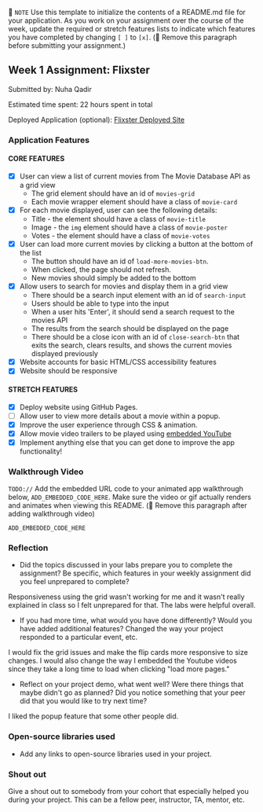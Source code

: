 📝 `NOTE` Use this template to initialize the contents of a README.md file for your application. As you work on your assignment over the course of the week, update the required or stretch features lists to indicate which features you have completed by changing `[ ]` to `[x]`. (🚫 Remove this paragraph before submitting your assignment.)

## Week 1 Assignment: Flixster

Submitted by: Nuha Qadir

Estimated time spent: 22 hours spent in total

Deployed Application (optional): [Flixster Deployed Site](https://nuhaq.github.io/flixster_starter/)

### Application Features

#### CORE FEATURES

- [X] User can view a list of current movies from The Movie Database API as a grid view
  - The grid element should have an id of `movies-grid`
  - Each movie wrapper element should have a class of `movie-card`
- [X] For each movie displayed, user can see the following details:
  - Title - the element should have a class of `movie-title`
  - Image - the `img` element should have a class of `movie-poster`
  - Votes - the element should have a class of `movie-votes`
- [X] User can load more current movies by clicking a button at the bottom of the list
  - The button should have an id of `load-more-movies-btn`.
  - When clicked, the page should not refresh.
  - New movies should simply be added to the bottom
- [X] Allow users to search for movies and display them in a grid view
  - There should be a search input element with an id of `search-input`
  - Users should be able to type into the input
  - When a user hits 'Enter', it should send a search request to the movies API
  - The results from the search should be displayed on the page
  - There should be a close icon with an id of `close-search-btn` that exits the search, clears results, and shows the current movies displayed previously
- [X] Website accounts for basic HTML/CSS accessibility features
- [X] Website should be responsive

#### STRETCH FEATURES

- [X] Deploy website using GitHub Pages. 
- [ ] Allow user to view more details about a movie within a popup.
- [X] Improve the user experience through CSS & animation.
- [X] Allow movie video trailers to be played using [embedded YouTube](https://support.google.com/youtube/answer/171780?hl=en)
- [X] Implement anything else that you can get done to improve the app functionality!

### Walkthrough Video

`TODO://` Add the embedded URL code to your animated app walkthrough below, `ADD_EMBEDDED_CODE_HERE`. Make sure the video or gif actually renders and animates when viewing this README. (🚫 Remove this paragraph after adding walkthrough video)

`ADD_EMBEDDED_CODE_HERE`

### Reflection

* Did the topics discussed in your labs prepare you to complete the assignment? Be specific, which features in your weekly assignment did you feel unprepared to complete?

Responsiveness using the grid wasn't working for me and it wasn't really explained in class so I felt unprepared for that. The labs were helpful overall. 

* If you had more time, what would you have done differently? Would you have added additional features? Changed the way your project responded to a particular event, etc.
  
I would fix the grid issues and make the flip cards more responsive to size changes. I would also change the way I embedded the Youtube videos since they take a long time to load when clicking "load more pages."

* Reflect on your project demo, what went well? Were there things that maybe didn't go as planned? Did you notice something that your peer did that you would like to try next time?

I liked the popup feature that some other people did. 

### Open-source libraries used

- Add any links to open-source libraries used in your project.

### Shout out

Give a shout out to somebody from your cohort that especially helped you during your project. This can be a fellow peer, instructor, TA, mentor, etc.
